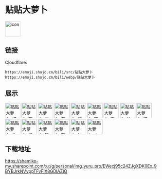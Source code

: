 # 贴贴大萝卜
<img src="https://emoji.shojo.cn/bili/src/贴贴大萝卜/icon.png" width="50" height="50" alt="icon">

## 链接
Cloudflare:
```
https://emoji.shojo.cn/bili/src/贴贴大萝卜
https://emoji.shojo.cn/bili/webp/贴贴大萝卜
```
## 展示
<img src="https://emoji.shojo.cn/bili/src/贴贴大萝卜/贴贴大萝卜-好耶.png" width="50" height="50" alt="贴贴大萝卜-好耶">
<img src="https://emoji.shojo.cn/bili/src/贴贴大萝卜/贴贴大萝卜-戳一下.png" width="50" height="50" alt="贴贴大萝卜-戳一下">
<img src="https://emoji.shojo.cn/bili/src/贴贴大萝卜/贴贴大萝卜-尖叫.png" width="50" height="50" alt="贴贴大萝卜-尖叫">
<img src="https://emoji.shojo.cn/bili/src/贴贴大萝卜/贴贴大萝卜-莲花.png" width="50" height="50" alt="贴贴大萝卜-莲花">
<img src="https://emoji.shojo.cn/bili/src/贴贴大萝卜/贴贴大萝卜-吃瓜.png" width="50" height="50" alt="贴贴大萝卜-吃瓜">
<img src="https://emoji.shojo.cn/bili/src/贴贴大萝卜/贴贴大萝卜-硬汉.png" width="50" height="50" alt="贴贴大萝卜-硬汉">
<img src="https://emoji.shojo.cn/bili/src/贴贴大萝卜/贴贴大萝卜-突然出现.png" width="50" height="50" alt="贴贴大萝卜-突然出现">
<img src="https://emoji.shojo.cn/bili/src/贴贴大萝卜/贴贴大萝卜-快逃.png" width="50" height="50" alt="贴贴大萝卜-快逃">
<img src="https://emoji.shojo.cn/bili/src/贴贴大萝卜/贴贴大萝卜-问号.png" width="50" height="50" alt="贴贴大萝卜-问号">
<img src="https://emoji.shojo.cn/bili/src/贴贴大萝卜/贴贴大萝卜-什么情况.png" width="50" height="50" alt="贴贴大萝卜-什么情况">
<img src="https://emoji.shojo.cn/bili/src/贴贴大萝卜/贴贴大萝卜-哇.png" width="50" height="50" alt="贴贴大萝卜-哇">
<img src="https://emoji.shojo.cn/bili/src/贴贴大萝卜/贴贴大萝卜-跳来跳去.png" width="50" height="50" alt="贴贴大萝卜-跳来跳去">
<img src="https://emoji.shojo.cn/bili/src/贴贴大萝卜/贴贴大萝卜-睡了.png" width="50" height="50" alt="贴贴大萝卜-睡了">
<img src="https://emoji.shojo.cn/bili/src/贴贴大萝卜/贴贴大萝卜-比心.png" width="50" height="50" alt="贴贴大萝卜-比心">
<img src="https://emoji.shojo.cn/bili/src/贴贴大萝卜/贴贴大萝卜-大拇指.png" width="50" height="50" alt="贴贴大萝卜-大拇指">

## 下载地址

https://shamiko-my.sharepoint.com/:u:/g/personal/img_yuru_pro/EWecj95c24ZJgXDK0Ex_9BYBJrkNVvppTFvFlX8GDlAZlQ